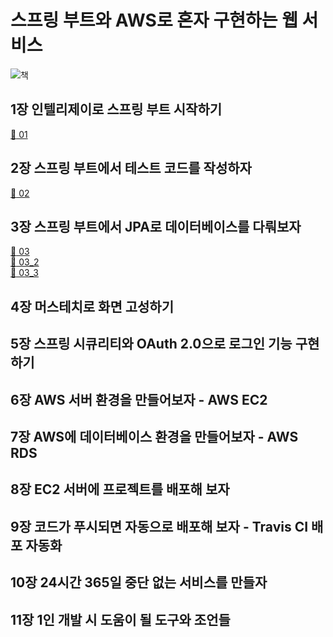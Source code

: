 # 스프링 부트와 AWS로 혼자 구현하는 웹 서비스

![책](https://github.com/pkyung/TIL/assets/81898507/bf24c895-3a9b-4f20-bd9e-8fa2113e34b7)

## 1장 인텔리제이로 스프링 부트 시작하기

[:link: 01](./01.md/)

## 2장 스프링 부트에서 테스트 코드를 작성하자

[:link: 02](./02.md/)

## 3장 스프링 부트에서 JPA로 데이터베이스를 다뤄보자

[:link: 03](./03.md/)\
[:link: 03_2](./03_2.md/)\
[:link: 03_3](./03_3.md/)

## 4장 머스테치로 화면 고성하기

## 5장 스프링 시큐리티와 OAuth 2.0으로 로그인 기능 구현하기

## 6장 AWS 서버 환경을 만들어보자 - AWS EC2

## 7장 AWS에 데이터베이스 환경을 만들어보자 - AWS RDS

## 8장 EC2 서버에 프로젝트를 배포해 보자

## 9장 코드가 푸시되면 자동으로 배포해 보자 - Travis CI 배포 자동화

## 10장 24시간 365일 중단 없는 서비스를 만들자

## 11장 1인 개발 시 도움이 될 도구와 조언들

